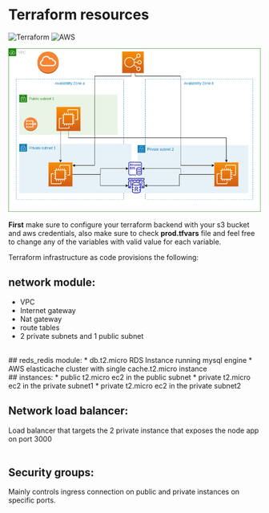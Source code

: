 # Terraform resources
![Terraform](https://img.shields.io/badge/Terraform-7B42BC?style=for-the-badge&logo=terraform&logoColor=white) ![AWS](https://img.shields.io/badge/Amazon_AWS-FF9900?style=for-the-badge&logo=amazonaws&logoColor=white)
 
![ansible tool config](./images/aws_terraform_resources.png)
 
**First** make sure to configure your terraform backend with your s3 bucket and aws credentials, also make sure to check **prod.tfvars** file and feel free to change any of the variables with valid value for each variable.
 
 
Terraform infrastructure as code provisions the following:
<br>
## network module:
* VPC
* Internet gateway
* Nat gateway
* route tables
* 2 private subnets and 1 public subnet
<br>
## reds_redis module:
* db.t2.micro RDS Instance running mysql engine
* AWS elasticache cluster with single cache.t2.micro instance
<br>
## instances:
* public t2.micro ec2 in the public subnet
* private t2.micro ec2 in the private subnet1
* private t2.micro ec2 in the private subnet2
 
<br>
 
## Network load balancer:
Load balancer that targets the 2 private instance that exposes the node app on port 3000
<br><br>
## Security groups:
Mainly controls ingress connection on public and private instances on specific ports.
 
 

